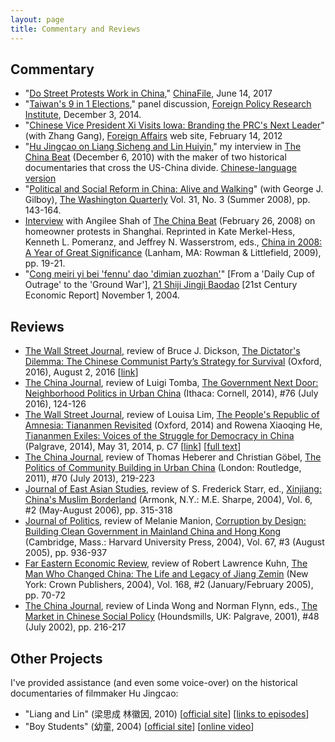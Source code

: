 ```yaml
---
layout: page
title: Commentary and Reviews
---
```

## Commentary

+ "[Do Street Protests Work in China](http://www.chinafile.com/conversation/do-street-protests-work-china)," <U>ChinaFile</U>, June 14, 2017
+ "[Taiwan's 9 in 1 Elections](http://www.fpri.org/multimedia/2014/12/taiwans-9-1-elections-audio)," panel discussion, <U>Foreign Policy Research Institute</U>, December 3, 2014.
+ "[Chinese Vice President Xi Visits Iowa: Branding the PRC's Next Leader](http://www.foreignaffairs.com/articles/137222/benjamin-l-read-and-zhang-gang/chinese-vice-president-xi-visits-iowa)" (with Zhang Gang), <U>Foreign Affairs</U> web site, February 14, 2012
+ "[Hu Jingcao on Liang Sicheng and Lin Huiyin](http://www.thechinabeat.org/?p=2958)," my interview in <U>The China Beat</U> (December 6, 2010) with the maker of two historical documentaries that cross the US-China divide. [Chinese-language version](http://blog.sina.com.cn/s/blog_6acd7d860100nhjr.html)
+ "[Political and Social Reform in China: Alive and Walking](http://www.twq.com/08summer/index.cfm?id=308)" (with George J. Gilboy), <U>The Washington Quarterly</U> Vol. 31, No. 3 (Summer 2008), pp. 143-164.
+ [Interview](http://thechinabeat.blogspot.com/2008/02/benjamin-read-on-homeowners-protests-in.html) with Angilee Shah of <U>The China Beat</U> (February 26, 2008) on homeowner protests in Shanghai. Reprinted in Kate Merkel-Hess, Kenneth L. Pomeranz, and Jeffrey N. Wasserstrom, eds., <U>China in 2008: A Year of Great Significance</U> (Lanham, MA: Rowman & Littlefield, 2009), pp. 19-21.
+ "[Cong meiri yi bei 'fennu' dao 'dimian zuozhan'](../publications/BenRead-2004-DimianZuozhan.htm)" [From a 'Daily Cup of Outrage' to the 'Ground War'], <U>21 Shiji Jingji Baodao</U> [21st Century Economic Report] November 1, 2004.

## Reviews

+ <U>The Wall Street Journal</U>, review of Bruce J. Dickson, <U>The Dictator's Dilemma: The Chinese Communist Party’s Strategy for Survival</U> (Oxford, 2016), August 2, 2016 [[link](http://www.wsj.com/articles/the-peoples-republic-1470179644)]
+ <U>The China Journal</U>, review of Luigi Tomba, <U>The Government Next Door: Neighborhood Politics in Urban China</U> (Ithaca: Cornell, 2014), #76 (July 2016), 124-126
+ <U>The Wall Street Journal</U>, review of Louisa Lim, <U>The People's Republic of Amnesia: Tiananmen Revisited</U> (Oxford, 2014) and Rowena Xiaoqing He, <U>Tiananmen Exiles: Voices of the Struggle for Democracy in China</U> (Palgrave, 2014), May 31, 2014, p. C7 [[link](http://online.wsj.com/articles/book-review-the-peoples-republic-of-amnesia-by-louisa-lim-tiananmen-exiles-by-rowena-xiaoqing-he-1401486452)] [[full text](../publications/ReadBenjaminL_2014_WSJ_Review_of_Lim_2014_and_He_2014.pdf)]
+ <U>The China Journal</U>, review of Thomas Heberer and Christian Göbel, <U>The Politics of Community Building in Urban China</U> (London: Routledge, 2011), #70 (July 2013), 219-223
+ <U>Journal of East Asian Studies</U>, review of S. Frederick Starr, ed., <U>Xinjiang: China's Muslim Borderland</U> (Armonk, N.Y.: M.E. Sharpe, 2004), Vol. 6, #2 (May-August 2006), pp. 315-318
+ <U>Journal of Politics</U>, review of Melanie Manion, <U>Corruption by Design: Building Clean Government in Mainland China and Hong Kong</U> (Cambridge, Mass.: Harvard University Press, 2004), Vol. 67, #3 (August 2005), pp. 936-937
+ <U>Far Eastern Economic Review</U>, review of Robert Lawrence Kuhn, <U>The Man Who Changed China: The Life and Legacy of Jiang Zemin</U> (New York: Crown Publishers, 2004), Vol. 168, #2 (January/February 2005), pp. 70-72
+ <U>The China Journal</U>, review of Linda Wong and Norman Flynn, eds., <U>The Market in Chinese Social Policy</U> (Houndsmills, UK: Palgrave, 2001), #48 (July 2002), pp. 216-217

## Other Projects

I've provided assistance (and even some voice-over) on the historical documentaries of filmmaker Hu Jingcao:
+ "Liang and Lin" (梁思成 林徽因, 2010) [[official site](http://jishi.cntv.cn/program/lianglin/lianglinft/index.shtml)] [[links to episodes](http://bbs.wenxuecity.com/tv/467324.html)]
+ "Boy Students" (幼童, 2004) [[official site](http://www.cctv.com/geography/special/C12107/01/index.shtml)] [[online video](http://www.tudou.com/programs/view/p0lZmiJnx3Q/)]
